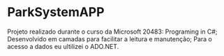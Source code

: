 # ParkSystemAPP
Projeto realizado durante o curso da Microsoft 20483: Programing in C#;
Desenvolvido em camadas para facilitar a leitura e manutenção;
Para o acesso a dados eu ultilizei o ADO.NET.
